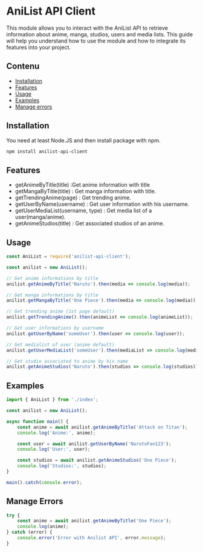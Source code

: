 # AniList API Client

This module allows you to interact with the AniList API to retrieve information about anime, manga, studios, users and media lists. This guide will help you understand how to use the module and how to integrate its features into your project.

## Contenu

- [Installation](#installation)
- [Features](#features)
- [Usage](#usage)
- [Examples](#examples)
- [Manage errors](#manage-errors)

## Installation

You need at least Node.JS and then install package with npm.

```bash
npm install anilist-api-client
```

## Features

- getAnimeByTitle(title) :Get anime information with title
- getMangaByTitle(title) : Get manga information with title.
- getTrendingAnime(page) : Get trending anime.
- getUserByName(username) : Get user information with his username.
- getUserMediaList(username, type) : Get media list of a user(manga/anime).
- getAnimeStudios(title) : Get associated studios of an anime.

## Usage
```js
const AniList = require('anilist-api-client');

const anilist = new AniList();

// Get anime informations by title
anilist.getAnimeByTitle('Naruto').then(media => console.log(media));

// Get manga informations by title
anilist.getMangaByTitle('One Piece').then(media => console.log(media));

// Get trending anime (1st page default)
anilist.getTrendingAnime().then(animeList => console.log(animeList));

// Get user informations by username
anilist.getUserByName('someUser').then(user => console.log(user));

// Get medialist of user (anime default)
anilist.getUserMediaList('someUser').then(mediaList => console.log(mediaList));

// Get studio associated to anime by his name
anilist.getAnimeStudios('Naruto').then(studios => console.log(studios));
```

## Examples

```ts
import { AniList } from './index';

const anilist = new AniList();

async function main() {
    const anime = await anilist.getAnimeByTitle('Attack on Titan');
    console.log('Anime:', anime);

    const user = await anilist.getUserByName('NarutoFan123');
    console.log('User:', user);

    const studios = await anilist.getAnimeStudios('One Piece');
    console.log('Studios:', studios);
}

main().catch(console.error);
```

## Manage Errors

```js
try {
    const anime = await anilist.getAnimeByTitle('One Piece');
    console.log(anime);
} catch (error) {
    console.error('Error with Anilist API', error.message);
}

```

